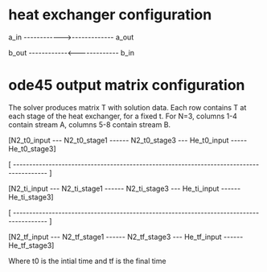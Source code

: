 # heat exchanger configuration

a_in  ------------>------------- a_out

b_out ------------<------------- b_in


# ode45 output matrix configuration 

The solver produces matrix T with solution data. 
Each row contains T at each stage of the heat exchanger, for a fixed t.
For N=3, columns 1-4 contain stream A, columns 5-8 contain stream B.



[N2_t0_input --- N2_t0_stage1 ------ N2_t0_stage3 --- He_t0_input ----- He_t0_stage3]

[ ----------------------------------------------------------------------------------------  ]

[N2_ti_input ---  N2_ti_stage1 ------ N2_ti_stage3 --- He_ti_input ------ He_ti_stage3]

[ ----------------------------------------------------------------------------------------  ]

[N2_tf_input --- N2_tf_stage1 ------ N2_tf_stage3 --- He_tf_input ------ He_tf_stage3]

Where t0 is the intial time and tf is the final time 

